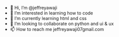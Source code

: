 - 👋 Hi, I’m @jeffreyawaji
- 👀 I’m interested in learning how to code 
- 🌱 I’m currently learning html and css
- 💞️ I’m looking to collaborate on python and ui & ux 
- 📫 How to reach me jeffreyawaji07gmail.com

<!---
jeffreyawaji/jeffreyawaji is a ✨ special ✨ repository because its `README.md` (this file) appears on your GitHub profile.
You can click the Preview link to take a look at your changes.
--->
